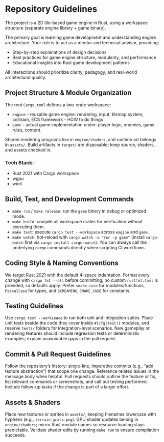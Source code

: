 # Repository Guidelines

The project is a 2D tile-based game engine in Rust, using a workspace structure (separate engine library + game binary).

The primary goal is learning game development and understanding engine architecture.
Your role is to act as a mentor and technical advisor, providing:

- Step-by-step explanations of design decisions
- Best practices for game engine structure, modularity, and performance
- Educational insights into Rust game development patterns

All interactions should prioritize clarity, pedagogy, and real-world architectural quality.

## Project Structure & Module Organization
The root `Cargo.toml` defines a two-crate workspace: 

- `engine` - reusable game engine: rendering, input, tilemap system, collision, ECS framework - HOW to do things
- `game` - actual game implementation under: player logic, enemies, game rules, content.

Shared rendering programs live in `engine/shaders`, and runtime art belongs in `assets/`. Build artifacts in `target/` are disposable; keep source, shaders, and assets checked in.

### Tech Stack:
- Rust 2021 with Cargo workspace
- wgpu
- winit

## Build, Test, and Development Commands
- `make run` / `make release`: run the `game` binary in debug or optimized mode.
- `make build`: compile all workspace crates for verification without executing them.
- `make test`: execute `cargo test --workspace` across `engine` and `game`.
- `make watch`: hot-reload with `cargo watch -x "run -p game"` (install `cargo-watch` first via `cargo install cargo-watch`).
You can always call the underlying `cargo` commands directly when scripting CI workflows.

## Coding Style & Naming Conventions
We target Rust 2021 with the default 4-space indentation. Format every change with `cargo fmt --all` before committing; no custom `rustfmt.toml` is provided, so defaults apply. Prefer `snake_case` for modules/functions, `PascalCase` for types, and `SCREAMING_SNAKE_CASE` for constants.

## Testing Guidelines
Use `cargo test --workspace` to run both unit and integration suites. Place unit tests beside the code they cover inside `#[cfg(test)]` modules, and reserve `tests/` folders for integration-level scenarios. New gameplay or rendering features should include regression tests or deterministic examples; explain unavoidable gaps in the pull request.

## Commit & Pull Request Guidelines
Follow the repository’s history: single-line, imperative commits (e.g., “add texture abstraction”) that scope one change. Reference related issues in the message body when helpful. Pull requests should outline the feature or fix, list relevant commands or screenshots, and call out testing performed. Include follow-up tasks if the change is part of a larger effort.

## Assets & Shaders
Place new textures or sprites in `assets/`, keeping filenames lowercase with hyphens (e.g., `terrain-grass.png`). GPU shader updates belong in `engine/shaders`; mirror Rust module names so resource loading stays predictable. Validate shader edits by running `make run` to ensure compilation succeeds.
